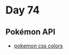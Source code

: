 # Day 74

## Pokémon API

- [pokemon css colors](https://github.com/justingolden21/pokemon-types-css)
